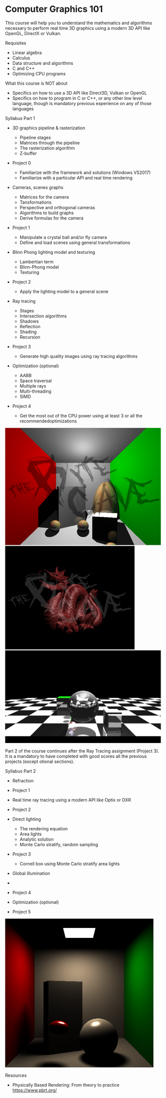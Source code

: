 # Computer Graphics 101

This course will help you to understand the mathematics and algorithms necessary to perform
real time 3D graphics using a modern 3D API like OpenGL, DirectX or Vulkan.


Requisites
 * Linear algebra
 * Calculus
 * Data structure and algorithms
 * C and C++
 * Optimizing CPU programs


What this course is NOT about
 * Specifics on how to use a 3D API like Direct3D, Vulkan or OpenGL
 * Specifics on how to program in C or C++, or any other low level language, though is mandatory previous experience on any of those languages
 
Syllabus Part 1

 * 3D graphics pipeline & rasterization 
   * Pipeline stages
   * Matrices through the pipeline
   * The rasterization algorithm
   * Z-buffer
   
 * Project 0
   * Familiarize with the framework and solutions (Windows VS2017)
   * Familiarize with a particular API and real time rendering


 * Cameras, scenes graphs 
   * Matrices for the camera
   * Tansformations
   * Perspective and orthogonal cameras
   * Algorithms to build graphs
   * Derive formulas for the camera


 * Project 1
    * Manipulate a crystal ball and/or fly camera
    * Define and load scenes using general transformations
     
    
 * Blinn Phong lighting model and texturing
    * Lambertian term
    * Blinn-Phong model
    * Texturing
    
 * Project 2
    * Apply the lighting model to a general scene
   
 * Ray tracing
    * Stages
    * Intersection algorithms
    * Shadows
    * Reflection
    * Shading
    * Recursion


 * Project 3
    * Generate high quality images using ray tracing algorithms
    
 * Optimization (optional)
    * AABB
    * Space traversal
    * Multiple rays
    * Multi-threading
    * SIMD
 
 * Project 4
    * Get the most out of the CPU power using at least 3 or all the recommendedoptimizations


![cornellbox](pics/cornell.png)
![dragon](pics/image.png)
![checkerboard](pics/checkerboard4.png)




Part 2 of the course continues after the Ray Tracing assignment (Project 3). 
It is a mandatory to have completed with good scores all the 
previous projects (except otional sections).

Syllabus Part 2
 * Refraction
 * Project 1
 * Real time ray tracing using a modern API like Optix or DXR
 * Project 2
 * Direct lighting
    * The rendering equation
    * Area lights
    * Analytic solution
    * Monte Carlo stratify, random sampling
    
 * Project 3
    *  Cornell box using Monte Carlo stratify area lights
    
 * Global illumination
 * 
 * Project 4
 * Optimization (optional)
 * Project 5

![cornelldirectlighting](pics/cornelldi2.png)

Resources

* Physically Based Rendering: From theory to practice https://www.pbrt.org/


